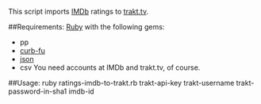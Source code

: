 This script imports [IMDb](http://www.imdb.com) ratings to [trakt.tv](http://trakt.tv).

##Requirements:
[Ruby](http://www.ruby-doc.org) with the following gems:
* pp
* [curb-fu](http://rubygems.org/gems/curb-fu)
* [json](http://rubygems.org/gems/json)
* csv
You need accounts at IMDb and trakt.tv, of course.

##Usage:
	ruby ratings-imdb-to-trakt.rb trakt-api-key trakt-username trakt-password-in-sha1 imdb-id

